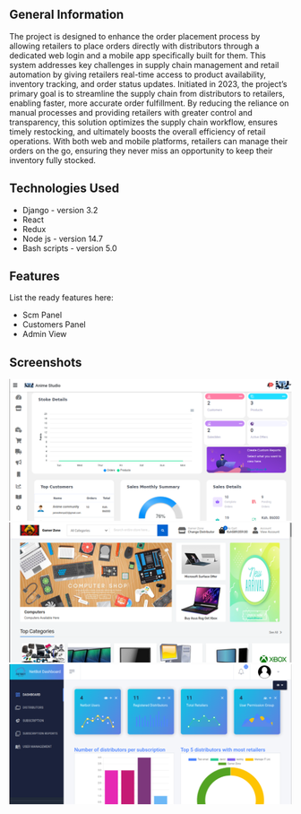 
## General Information

The project is designed to enhance the order placement process by allowing retailers to place orders directly with distributors through a dedicated web login and a mobile app specifically built for them. This system addresses key challenges in supply chain management and retail automation by giving retailers real-time access to product availability, inventory tracking, and order status updates. Initiated in 2023, the project’s primary goal is to streamline the supply chain from distributors to retailers, enabling faster, more accurate order fulfillment. By reducing the reliance on manual processes and providing retailers with greater control and transparency, this solution optimizes the supply chain workflow, ensures timely restocking, and ultimately boosts the overall efficiency of retail operations. With both web and mobile platforms, retailers can manage their orders on the go, ensuring they never miss an opportunity to keep their inventory fully stocked.

## Technologies Used

- Django - version 3.2
- React
- Redux
- Node js - version 14.7
- Bash scripts - version 5.0

## Features

List the ready features here:

- Scm Panel
- Customers Panel
- Admin View

## Screenshots

![Example screenshot](./static/images/scm_dashboard.png)
![Example screenshot](./static/images/customer_dashboard.png)
![Example screenshot](./static/images/admin_panel.png)

<!-- If you have screenshots you'd like to share, include them here. -->

